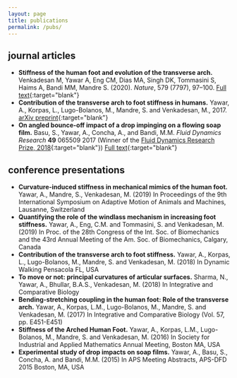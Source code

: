 ```yaml
---
layout: page
title: publications
permalink: /pubs/
---
```


## journal articles
+ **Stiffness of the human foot and evolution of the transverse arch.** Venkadesan M, Yawar A, Eng CM, Dias MA, Singh DK, Tommasini S, Haims A, Bandi MM, Mandre S. (2020).  *Nature*, 579 (7797), 97–100. [Full text](https://rdcu.be/b2dCo){:target="blank"}
+ **Contribution of the transverse arch to foot stiffness in humans.** Yawar, A., Korpas, L., Lugo-Bolanos, M., Mandre, S. and Venkadesan, M., 2017. [arXiv preprint](https://arxiv.org/pdf/1706.04610.pdf){:target="blank"}
+ **On angled bounce-off impact of a drop impinging on a flowing soap film.** Basu, S., Yawar, A., Concha, A., and Bandi, M.M. *Fluid Dynamics Research* **49** 065509 2017 (Winner of the [Fluid Dynamics Research Prize, 2018](https://iopscience.iop.org/journal/1873-7005/page/Awards){:target="blank"}) [Full text](../assets/basu2017.pdf){:target="blank"}

## conference presentations
+ **Curvature-induced stiffness in mechanical mimics of the human foot.** Yawar, A., Mandre, S., Venkadesan, M. (2019) In Proceedings of the 9th International Symposium on Adaptive Motion of Animals and Machines, Lausanne, Switzerland
+ **Quantifying the role of the windlass mechanism in increasing foot stiffness.** Yawar, A., Eng, C.M. and Tommasini, S. and Venkadesan, M. (2019) In Proc. of the 28th Congress of the Int. Soc. of Biomechanics and the 43rd Annual Meeting of the Am. Soc. of Biomechanics, Calgary, Canada
+ **Contribution of the transverse arch to foot stiffness.** Yawar, A., Korpas, L., Lugo-Bolanos, M., Mandre, S. and Venkadesan, M. (2018) In Dynamic Walking Pensacola FL, USA
+ **To move or not: principal curvatures of articular surfaces.** Sharma, N., Yawar, A., Bhullar, B.A.S., Venkadesan, M. (2018) In Integrative and Comparative Biology
+ **Bending-stretching coupling in the human foot: Role of the transverse arch.** Yawar, A., Korpas, L.M., Lugo-Bolanos, M., Mandre, S. and Venkadesan, M. (2017)  In Integrative and Comparative Biology (Vol. 57, pp. E451-E451)
+ **Stiffness of the Arched Human Foot.** Yawar, A., Korpas, L.M., Lugo-Bolanos, M., Mandre, S. and Venkadesan, M. (2016) In Society for Industrial and Applied Mathematics Annual Meeting, Boston MA, USA
+ **Experimental study of drop impacts on soap films.** Yawar, A., Basu, S., Concha, A. and Bandi, M.M. (2015) In APS Meeting Abstracts, APS-DFD 2015 Boston, MA, USA